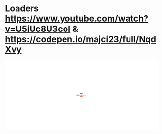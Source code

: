 # Loaders  https://www.youtube.com/watch?v=U5iUc8U3coI & https://codepen.io/majci23/full/NqdXvy
<p align="center">
  <img src="preview.png" alt="preview del proyecto"  width="1600">
</p>